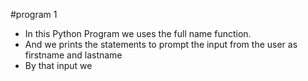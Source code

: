 #program 1

* In this Python Program we uses the full name function.
* And we prints the statements to prompt the input from the user as firstname and lastname
* By that input we 
